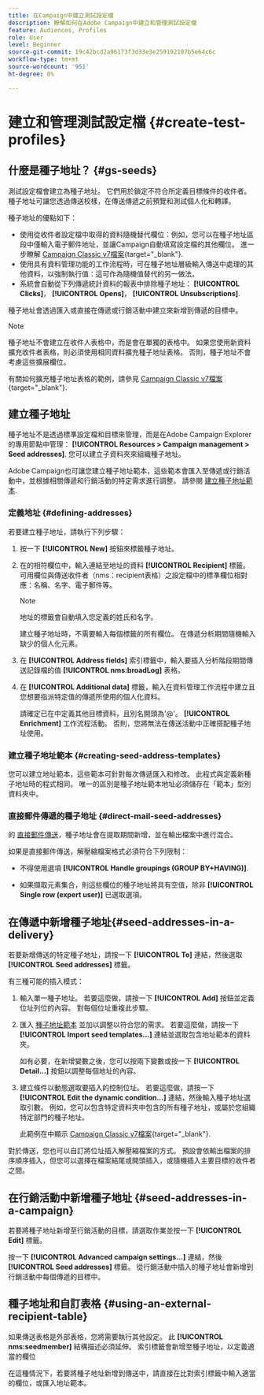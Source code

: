 ```yaml
---
title: 在Campaign中建立測試設定檔
description: 瞭解如何在Adobe Campaign中建立和管理測試設定檔
feature: Audiences, Profiles
role: User
level: Beginner
source-git-commit: 19c42bcd2a96173f3d33e3e259192107b5e64c6c
workflow-type: tm+mt
source-wordcount: '951'
ht-degree: 0%

---
```


# 建立和管理測試設定檔 {#create-test-profiles}

## 什麼是種子地址？ {#gs-seeds}

測試設定檔會建立為種子地址。 它們用於鎖定不符合所定義目標條件的收件者。 種子地址可讓您透過傳送校樣，在傳送傳遞之前預覽和測試個人化和轉譯。

種子地址的優點如下：

* 使用從收件者設定檔中取得的資料隨機替代欄位：例如，您可以在種子地址區段中僅輸入電子郵件地址，並讓Campaign自動填寫設定檔的其他欄位。 進一步瞭解 [Campaign Classic v7檔案](https://experienceleague.adobe.com/docs/campaign-classic/using/sending-messages/using-seed-addresses/use-case--selecting-seed-addresses-on-criteria.html?lang=en){target="_blank"}.
* 使用具有資料管理功能的工作流程時，可在種子地址層級輸入傳送中處理的其他資料，以強制執行值：這可作為隨機值替代的另一做法。
* 系統會自動從下列傳遞統計資料的報表中排除種子地址： **[!UICONTROL Clicks]**， **[!UICONTROL Opens]**， **[!UICONTROL Unsubscriptions]**.

種子地址會透過匯入或直接在傳遞或行銷活動中建立來新增到傳遞的目標中。

>[!NOTE]
>
>種子地址不會建立在收件人表格中，而是會在單獨的表格中。 如果您使用新資料擴充收件者表格，則必須使用相同資料擴充種子地址表格。 否則，種子地址不會考慮這些擴展欄位。
>
>有關如何擴充種子地址表格的範例，請參見 [Campaign Classic v7檔案](https://experienceleague.adobe.com/docs/campaign-classic/using/sending-messages/using-seed-addresses/use-case--selecting-seed-addresses-on-criteria.html){target="_blank"}.



## 建立種子地址

種子地址不是透過標準設定檔和目標來管理，而是在Adobe Campaign Explorer的專用節點中管理： **[!UICONTROL Resources > Campaign management > Seed addresses]**. 您可以建立子資料夾來組織種子地址。

Adobe Campaign也可讓您建立種子地址範本，這些範本會匯入至傳遞或行銷活動中，並根據相關傳遞和行銷活動的特定需求進行調整。 請參閱 [建立種子地址範本](#creating-seed-address-templates).

### 定義地址 {#defining-addresses}

若要建立種子地址，請執行下列步驟：

1. 按一下 **[!UICONTROL New]** 按鈕來標籤種子地址。
1. 在的相符欄位中，輸入連結至地址的資料 **[!UICONTROL Recipient]** 標籤。 可用欄位與傳送收件者（nms：recipient表格）之設定檔中的標準欄位相對應：名稱、名字、電子郵件等。

   >[!NOTE]
   >
   >地址的標籤會自動填入您定義的姓氏和名字。
   >
   >建立種子地址時，不需要輸入每個標籤的所有欄位。 在傳遞分析期間隨機輸入缺少的個人化元素。

1. 在 **[!UICONTROL Address fields]** 索引標籤中，輸入要插入分析階段期間傳送記錄檔的值 **[!UICONTROL nms:broadLog]** 表格。

1. 在 **[!UICONTROL Additional data]** 標籤，輸入在資料管理工作流程中建立且您想要指派特定值的傳遞所使用的個人化資料。

   請確定已在中定義其他目標資料，且別名開頭為&#39;@&#39;。 **[!UICONTROL Enrichment]** 工作流程活動。 否則，您將無法在傳送活動中正確搭配種子地址使用。

### 建立種子地址範本 {#creating-seed-address-templates}

您可以建立地址範本，這些範本可針對每次傳遞匯入和修改。 此程式與定義新種子地址時的程式相同。 唯一的區別是種子地址範本地址必須儲存在「範本」型別資料夾中。

### 直接郵件傳遞的種子地址 {#direct-mail-seed-addresses}

的 [直接郵件傳送](../send/direct-mail.md)，種子地址會在提取期間新增，並在輸出檔案中進行混合。

如果是直接郵件傳送，解壓縮檔案格式必須符合下列限制：

* 不得使用選項 **[!UICONTROL Handle groupings (GROUP BY+HAVING)]**.

* 如果擷取元素集合，則這些欄位的種子地址將具有空值，除非 **[!UICONTROL Single row (expert user)]** 已選取選項。

## 在傳遞中新增種子地址{#seed-addresses-in-a-delivery}

若要新增傳送的特定種子地址，請按一下 **[!UICONTROL To]** 連結，然後選取 **[!UICONTROL Seed addresses]** 標籤。

有三種可能的插入模式：

1. 輸入單一種子地址。  若要這麼做，請按一下 **[!UICONTROL Add]** 按鈕並定義位址列位的內容。 對每個位址重複此步驟。

1. 匯入 [種子地址範本](#creating-seed-address-template) 並加以調整以符合您的需求。 若要這麼做，請按一下 **[!UICONTROL Import seed templates...]** 連結並選取包含地址範本的資料夾。

   如有必要，在新增變數之後，您可以按兩下變數或按一下 **[!UICONTROL Detail...]** 按鈕以調整每個地址的內容。

1. 建立條件以動態選取要插入的控制位址。 若要這麼做，請按一下 **[!UICONTROL Edit the dynamic condition...]** 連結，然後輸入種子地址選取引數。 例如，您可以包含特定資料夾中包含的所有種子地址，或屬於您組織特定部門的種子地址。

   此範例在中顯示 [Campaign Classic v7檔案](https://experienceleague.adobe.com/docs/campaign-classic/using/sending-messages/using-seed-addresses/use-case--selecting-seed-addresses-on-criteria.html){target="_blank"}.

對於傳送，您也可以自訂將位址插入解壓縮檔案的方式。 預設會依輸出檔案的排序順序插入，但您可以選擇在檔案結尾或開頭插入，或隨機插入主要目標的收件者之間。

## 在行銷活動中新增種子地址 {#seed-addresses-in-a-campaign}

若要將種子地址新增至行銷活動的目標，請選取作業並按一下 **[!UICONTROL Edit]** 標籤。

按一下 **[!UICONTROL Advanced campaign settings...]** 連結，然後 **[!UICONTROL Seed addresses]** 標籤。 從行銷活動中插入的種子地址會新增到行銷活動中每個傳遞的目標中。

## 種子地址和自訂表格 {#using-an-external-recipient-table}

如果傳送表格是外部表格，您將需要執行其他設定。 此 **[!UICONTROL nms:seedmember]** 結構描述必須延伸。 索引標籤會新增至種子地址，以定義適當的欄位

在這種情況下，若要將種子地址新增到傳送中，請直接在比對索引標籤中輸入適當的欄位，或匯入地址範本。

<!--The **nms:seedMember** schema extension is [this section](../../configuration/using/seed-addresses.md).-->

